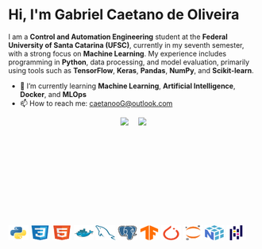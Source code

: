 # Hi, I'm Gabriel Caetano de Oliveira

I am a **Control and Automation Engineering** student at the **Federal University of Santa Catarina (UFSC)**, currently in my seventh semester, with a strong focus on **Machine Learning**. My experience includes programming in **Python**, data processing, and model evaluation, primarily using tools such as **TensorFlow**, **Keras**, **Pandas**, **NumPy**, and **Scikit-learn**.

- 🌱 I’m currently learning **Machine Learning**, **Artificial Intelligence**, **Docker**, and **MLOps**
- 📫 How to reach me: [caetanooG@outlook.com](mailto:caetanooG@outlook.com)

<div style="display: flex; justify-content: center; gap: 20px;">
  <img height="200em" src="https://github-readme-stats.vercel.app/api?username=Caetanoog18&show_icons=true&theme=dracula" />
  <img height="200em" src="https://github-readme-stats.vercel.app/api/top-langs/?username=Caetanoog18&layout=compact&langs_count=16&theme=dracula" />
</div>

<div style="display: inline_block"><br>
  <img align="center" alt="Caetanoog-Python" height="30" width="40" src="https://raw.githubusercontent.com/devicons/devicon/master/icons/python/python-original.svg">
  <img align="center" alt="Caetanoog-CSS" height="30" width="40" src="https://raw.githubusercontent.com/devicons/devicon/master/icons/css3/css3-original.svg">
  <img align="center" alt="Caetanoog-HTML" height="30" width="40" src="https://raw.githubusercontent.com/devicons/devicon/master/icons/html5/html5-original.svg">
  <img align="center" alt="Caetanoog-Docker" height="30" width="40" src="https://raw.githubusercontent.com/devicons/devicon/master/icons/docker/docker-original.svg">
  <img align="center" alt="Caetanoog-SQL" height="30" width="40" src="https://raw.githubusercontent.com/devicons/devicon/master/icons/mysql/mysql-original.svg">
  <img align="center" alt="Caetanoog-Postgresql" height="30" width="40" src="https://raw.githubusercontent.com/devicons/devicon/master/icons/postgresql/postgresql-original.svg">
  <img align="center" alt="Caetanoog-TensorFlow" height="30" width="40" src="https://raw.githubusercontent.com/devicons/devicon/master/icons/tensorflow/tensorflow-original.svg">
  <img align="center" alt="Caetanoog-PyTorch" height="30" width="40" src="https://raw.githubusercontent.com/devicons/devicon/master/icons/pytorch/pytorch-original.svg">
  <img align="center" alt="Caetanoog-Jupyter" height="30" width="40" src="https://raw.githubusercontent.com/devicons/devicon/master/icons/jupyter/jupyter-original.svg">
  <img align="center" alt="Caetanoog-NumPy" height="30" width="40" src="https://raw.githubusercontent.com/devicons/devicon/master/icons/numpy/numpy-original.svg">
  <img align="center" alt="Caetanoog-Pandas" height="30" width="40" src="https://raw.githubusercontent.com/devicons/devicon/master/icons/pandas/pandas-original.svg">
</div>

